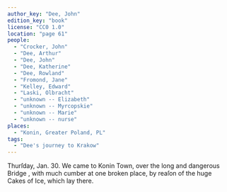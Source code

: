 ```yaml
---
author_key: "Dee, John"
edition_key: "book"
license: "CC0 1.0"
location: "page 61"
people:
  - "Crocker, John"
  - "Dee, Arthur"
  - "Dee, John"
  - "Dee, Katherine"
  - "Dee, Rowland"
  - "Fromond, Jane"
  - "Kelley, Edward"
  - "Laski, Olbracht"
  - "unknown -- Elizabeth"
  - "unknown -- Myrcopskie"
  - "unknown -- Marie"
  - "unknown -- nurse"
places:
  - "Konin, Greater Poland, PL"
tags:
  - "Dee's journey to Krakow"
---
```

  Thurſday, Jan. 30. We came to Konin Town, over the long and dangerous Bridge , with
much cumber at one broken place, by reaſon of the huge Cakes of Ice, which lay there.
